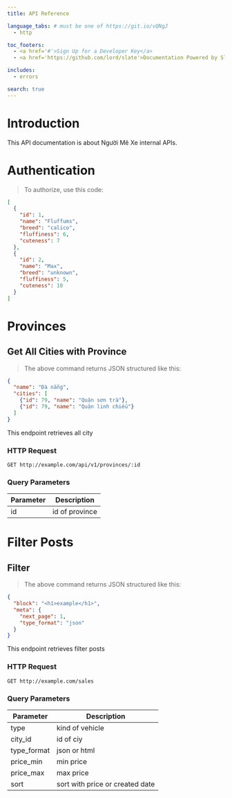 ```yaml
---
title: API Reference

language_tabs: # must be one of https://git.io/vQNgJ
  - http

toc_footers:
  - <a href='#'>Sign Up for a Developer Key</a>
  - <a href='https://github.com/lord/slate'>Documentation Powered by Slate</a>

includes:
  - errors

search: true
---
```


# Introduction
This API documentation is about Người Mê Xe internal APIs.

# Authentication

> To authorize, use this code:

```json
[
  {
    "id": 1,
    "name": "Fluffums",
    "breed": "calico",
    "fluffiness": 6,
    "cuteness": 7
  },
  {
    "id": 2,
    "name": "Max",
    "breed": "unknown",
    "fluffiness": 5,
    "cuteness": 10
  }
]
```

# Provinces

## Get All Cities with Province


> The above command returns JSON structured like this:

```json
{
  "name": "Đà nẵng",
  "cities": [
    {"id": 79, "name": "Quận sơn trà"},
    {"id": 79, "name": "Quận linh chiểu"}
  ]
}
```

This endpoint retrieves all city

### HTTP Request

`GET http://example.com/api/v1/provinces/:id`

### Query Parameters

Parameter | Description
--------- | -----------
id | id of province

# Filter Posts
## Filter
> The above command returns JSON structured like this:

```json
{
  "block": "<h1>example</h1>",
  "meta": {
    "next_page": 1,
    "type_format": "json"
  }
}
```
This endpoint retrieves filter posts

### HTTP Request

`GET http://example.com/sales`

### Query Parameters

Parameter | Description
--------- | -----------
type | kind of vehicle
city_id | id of ciy
type_format | json or html
price_min | min price 
price_max | max price
sort | sort with price or created date
